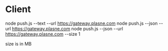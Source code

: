 # Client

node push.js --text --url https://gateway.plasne.com
node push.js --json --url https://gateway.plasne.com
node push.js --json --url https://gateway.plasne.com --size 1

size is in MB
